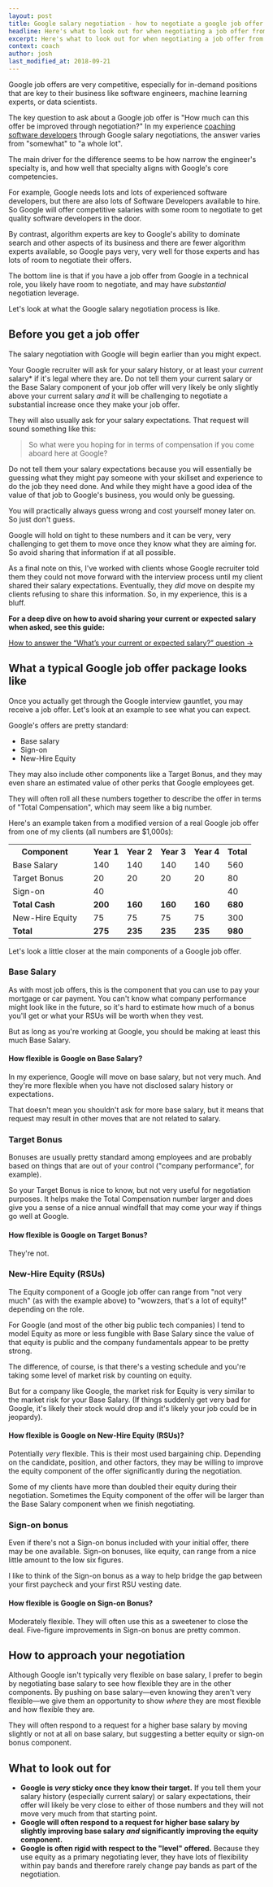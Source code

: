 ```yaml
---
layout: post
title: Google salary negotiation - how to negotiate a google job offer
headline: Here's what to look out for when negotiating a job offer from Google
excerpt: Here's what to look out for when negotiating a job offer from Google. Avoid these pitfalls and use these tactics to maximize your salary at Google.
context: coach
author: josh
last_modified_at: 2018-09-21
---
```


Google job offers are very competitive, especially for in-demand positions that are key to their business like software engineers, machine learning experts, or data scientists.

The key question to ask about a Google job offer is "How much can this offer be improved through negotiation?" In my experience [coaching software developers](/coach/) through Google salary negotiations, the answer varies from "somewhat" to "a whole lot".

The main driver for the difference seems to be how narrow the engineer's specialty is, and how well that specialty aligns with Google's core competencies.

For example, Google needs lots and lots of experienced software developers, but there are also lots of Software Developers available to hire. So Google will offer competitive salaries with some room to negotiate to get quality software developers in the door.

By contrast, algorithm experts are key to Google's ability to dominate search and other aspects of its business and there are fewer algorithm experts available, so Google pays very, very well for those experts and has lots of room to negotiate their offers.

The bottom line is that if you have a job offer from Google in a technical role, you likely have room to negotiate, and may have *substantial* negotiation leverage.

Let's look at what the Google salary negotiation process is like.

## Before you get a job offer

The salary negotiation with Google will begin earlier than you might expect.

Your Google recruiter will ask for your salary history, or at least your *current* salary* if it's legal where they are. Do not tell them your current salary or the Base Salary component of your job offer will very likely be only slightly above your current salary *and* it will be challenging to negotiate a substantial increase once they make your job offer.

They will also usually ask for your salary expectations. That request will sound something like this:

> So what were you hoping for in terms of compensation if you come aboard here at Google?

Do not tell them your salary expectations because you will essentially be guessing what they might pay someone with your skillset and experience to do the job they need done. And while they might have a good idea of the value of that job to Google's business, you would only be guessing. 

You will practically always guess wrong and cost yourself money later on. So just don't guess.

Google will hold on tight to these numbers and it can be very, very challenging to get them to move once they know what they are aiming for. So avoid sharing that information if at all possible.

As a final note on this, I've worked with clients whose Google recruiter told them they could not move forward with the interview process until my client shared their salary expectations. Eventually, they *did* move on despite my clients refusing to share this information. So, in my experience, this is a bluff.

<div class='guide-link'>
<p><strong>For a deep dive on how to avoid sharing your current or expected salary when asked, see this guide:</strong></p>
<p><a href="/the-dreaded-salary-question/">How to answer the “What’s your current or expected salary?” question →</a></p>
</div>

## What a typical Google job offer package looks like

Once you actually get through the Google interview gauntlet, you may receive a job offer. Let's look at an example to see what you can expect.

Google's offers are pretty standard:

* Base salary
* Sign-on
* New-Hire Equity

They may also include other components like a Target Bonus, and they may even share an estimated value of other perks that Google employees get.

They will often roll all these numbers together to describe the offer in terms of "Total Compensation", which may seem like a big number.

Here's an example taken from a modified version of a real Google job offer from one of my clients (all numbers are $1,000s):

<table><tbody>
<tr><th>Component</th><th></th><th>Year 1</th><th>Year 2</th><th>Year 3</th><th>Year 4</th><th>Total</th></tr>
<tr><td>Base Salary</td><td></td><td>140</td><td>140</td><td>140</td><td>140</td><td>560</td></tr>
<tr><td>Target Bonus</td><td></td><td>20</td><td>20</td><td>20</td><td>20</td><td>80</td></tr>
<tr><td>Sign-on</td><td></td><td>40</td><td></td><td></td><td></td><td>40</td></tr>
<tr><td><strong>Total Cash</strong></td><td></td><td><strong>200</strong></td><td><strong>160</strong></td><td><strong>160</strong></td><td><strong>160</strong></td><td><strong>680</strong></td></tr>
<tr><td>New-Hire Equity</td><td></td><td>75</td><td>75</td><td>75</td><td>75</td><td>300</td></tr>
<tr><td><strong>Total</strong> </td><td></td><td><strong>275</strong></td><td><strong>235</strong></td><td><strong>235</strong></td><td><strong>235</strong></td><td><strong>980</strong></td></tr>
</tbody></table>

Let's look a little closer at the main components of a Google job offer.

### Base Salary

As with most job offers, this is the component that you can use to pay your mortgage or car payment. You can't know what company performance might look like in the future, so it's hard to estimate how much of a bonus you'll get or what your RSUs will be worth when they vest.

But as long as you're working at Google, you should be making at least this much Base Salary. 

#### How flexible is Google on Base Salary?

In my experience, Google will move on base salary, but not very much. And they're more flexible when you have not disclosed salary history or expectations.

That doesn't mean you shouldn't ask for more base salary, but it means that request may result in other moves that are not related to salary.

### Target Bonus

Bonuses are usually pretty standard among employees and are probably based on things that are out of your control ("company performance", for example).

So your Target Bonus is nice to know, but not very useful for negotiation purposes. It helps make the Total Compensation number larger and does give you a sense of a nice annual windfall that may come your way if things go well at Google.

#### How flexible is Google on Target Bonus?

They're not. 

### New-Hire Equity (RSUs)

The Equity component of a Google job offer can range from "not very much" (as with the example above) to "wowzers, that's a lot of equity!" depending on the role.

For Google (and most of the other big public tech companies) I tend to model Equity as more or less fungible with Base Salary since the value of that equity is public and the company fundamentals appear to be pretty strong.

The difference, of course, is that there's a vesting schedule and you're taking some level of market risk by counting on equity.

But for a company like Google, the market risk for Equity is very similar to the market risk for your Base Salary. (If things suddenly get very bad for Google, it's likely their stock would drop and it's likely your job could be in jeopardy).

#### How flexible is Google on New-Hire Equity (RSUs)?

Potentially *very* flexible. This is their most used bargaining chip. Depending on the candidate, position, and other factors, they may be willing to improve the equity component of the offer significantly during the negotiation.

Some of my clients have more than doubled their equity during their negotiation. Sometimes the Equity component of the offer will be larger than the Base Salary component when we finish negotiating.

### Sign-on bonus

Even if there's not a Sign-on bonus included with your initial offer, there may be one available. Sign-on bonuses, like equity, can range from a nice little amount to the low six figures.

I like to think of the Sign-on bonus as a way to help bridge the gap between your first paycheck and your first RSU vesting date.

#### How flexible is Google on Sign-on Bonus?

Moderately flexible. They will often use this as a sweetener to close the deal. Five-figure improvements in Sign-on bonus are pretty common.

## How to approach your negotiation

Although Google isn't typically very flexible on base salary, I prefer to begin by negotiating base salary to see how flexible they are in the other components. By pushing on base salary—even knowing they aren't very flexible—we give them an opportunity to show *where* they are most flexible and how flexible they are.

They will often respond to a request for a higher base salary by moving slightly or not at all on base salary, but suggesting a better equity or sign-on bonus component. 

## What to look out for

- **Google is *very* sticky once they know their target.** If you tell them your salary history (especially current salary) or salary expectations, their offer will likely be very close to either of those numbers and they will not move very much from that starting point.
- **Google will often respond to a request for higher base salary by slightly improving base salary *and* significantly improving the equity component.**
- **Google is often rigid with respect to the "level" offered.** Because they use equity as a primary negotiating lever, they have lots of flexibility within pay bands and therefore rarely change pay bands as part of the negotiation. 

<div class="inline-ad hidden"></div>
